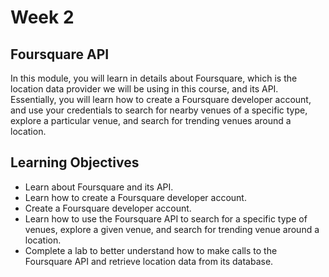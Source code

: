 # Week 2 

## Foursquare API

In this module, you will learn in details about Foursquare, which is the location data provider we will be using in this course, and its API. Essentially, you will learn how to create a Foursquare developer account, and use your credentials to search for nearby venues of a specific type, explore a particular venue, and search for trending venues around a location.

## Learning Objectives

- Learn about Foursquare and its API.
- Learn how to create a Foursquare developer account.
- Create a Foursquare developer account.
- Learn how to use the Foursquare API to search for a specific type of venues, explore a given venue, and search for trending venue around a location.
- Complete a lab to better understand how to make calls to the Foursquare API and retrieve location data from its database.
